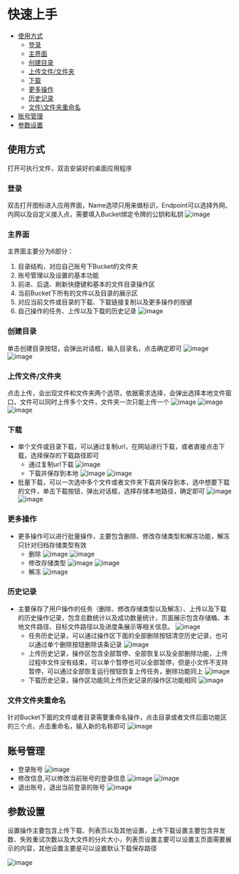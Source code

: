 # 快速上手

- [使用方式](#使用方式)
  - [登录](#登录)
  - [主界面](#主界面)
  - [创建目录](#创建目录)
  - [上传文件/文件夹](#上传文件文件夹)
  - [下载](#下载)
  - [更多操作](#更多操作)
  - [历史记录](#历史记录)
  - [文件\文件夹重命名](#文件文件夹重命名)
- [账号管理](#账号管理)
- [参数设置](#参数设置)


## 使用方式

打开可执行文件，双击安装好的桌面应用程序

### 登录

双击打开图标进入应用界面，Name选项只用来做标识，Endpoint可以选择外网、内网以及自定义接入点，需要填入Bucket绑定令牌的公钥和私钥
![image](/images/us3Browser/login.png)

### 主界面

主界面主要分为6部分：
  1. 目录结构，对应自己账号下Bucket的文件夹
  2. 账号管理以及设置的基本功能
  3. 前进、后退、刷新快捷键和基本的文件目录操作区
  4. 当前Bucket下所有的文件以及目录的展示区
  5. 对应当前文件或目录的下载、下载链接复制以及更多操作的按键
  6. 自己操作的任务、上传以及下载的历史记录
![image](/images/us3Browser/main.jpg)

### 创建目录

单击创建目录按钮，会弹出对话框，输入目录名，点击确定即可
![image](/images/us3Browser/createdir.jpg)
![image](/images/us3Browser/directory.jpg)

### 上传文件/文件夹

点击上传，会出现文件和文件夹两个选项，依据需求选择，会弹出选择本地文件窗口，文件可以同时上传多个文件，文件夹一次只能上传一个
![image](/images/us3Browser/upload.jpg)
![image](/images/us3Browser/upload1.jpg)
![image](/images/us3Browser/upload2.jpg)

### 下载

* 单个文件或目录下载，可以通过复制url，在网站进行下载，或者直接点击下载，选择保存的下载路径即可
  - 通过复制url下载
![image](/images/us3Browser/downloadurl.jpg)
  - 下载并保存到本地
![image](/images/us3Browser/download1.jpg)
![image](/images/us3Browser/download2.jpg)
* 批量下载，可以一次选中多个文件或者文件夹下载并保存到本，选中想要下载的文件，单击下载按钮，弹出对话框，选择存储本地路径，确定即可
![image](/images/us3Browser/batchdownload.png)
![image](/images/us3Browser/batchdownload1.png)

### 更多操作

* 更多操作可以进行批量操作，主要包含删除、修改存储类型和解冻功能，解冻只针对归档存储类型有效
  - 删除
  ![image](/images/us3Browser/delete1.png)
  ![image](/images/us3Browser/delete2.png)
  - 修改存储类型
  ![image](/images/us3Browser/modifystoragetype1.png)
  ![image](/images/us3Browser/modifystoragetype2.png)
  - 解冻
  ![image](/images/us3Browser/thaw1.png)

### 历史记录

* 主要保存了用户操作的任务（删除、修改存储类型以及解冻）、上传以及下载的历史操作记录，包含总数统计以及成功数量统计，页面展示包含存储桶、本地文件路径、目标文件路径以及进度条展示等相关信息。
 ![image](/images/us3Browser/history.png)
  - 任务历史记录，可以通过操作区下面的全部删除按钮清空历史记录，也可以通过单个删除按钮删除该条记录
   ![image](/images/us3Browser/tasks.png)
  - 上传历史记录，操作区包含全部暂停、全部恢复以及全部删除功能，上传过程中文件没有结束，可以单个暂停也可以全部暂停，但是小文件不支持暂停，可以通过全部恢复运行按钮恢复上传任务，删除功能同上
   ![image](/images/us3Browser/upload.png)
  - 下载历史记录，操作区功能同上传历史记录的操作区功能相同
   ![image](/images/us3Browser/download.png)

### 文件文件夹重命名

针对Bucket下面的文件或者目录需要重命名操作，点击目录或者文件后面功能区的三个点，点击重命名，输入新的名称即可
![image](/images/us3Browser/rename.png)

## 账号管理

* 登录账号
![image](/images/us3Browser/accountlogin.png)
* 修改信息,可以修改当前账号的登录信息
![image](/images/us3Browser/modifyaccount.png)
![image](/images/us3Browser/modifyaccount2.png)
* 退出账号，退出当前登录的账号
![image](/images/us3Browser/quitaccount.png)


## 参数设置

设置操作主要包含上传下载、列表页以及其他设置，上传下载设置主要包含并发数、失败重试次数以及大文件的分片大小，列表页设置主要可以设置主页面需要展示的内容，其他设置主要是可以设置默认下载保存路径

![image](/images/us3Browser/setup.png)


